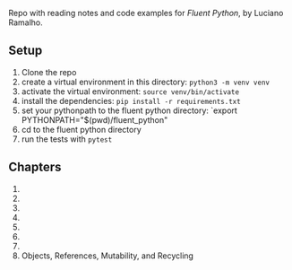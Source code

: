 Repo with reading notes and code examples for *Fluent Python*, by Luciano Ramalho.

## Setup
 1. Clone the repo
 1. create a virtual environment in this directory: `python3 -m venv venv`
 1. activate the virtual environment: `source venv/bin/activate`
 1. install the dependencies: `pip install -r requirements.txt`
 1. set your pythonpath to the fluent python directory: `export PYTHONPATH="$(pwd)/fluent_python"
 1. cd to the fluent python directory
 1. run the tests with `pytest`

## Chapters
 1. 
 2.
 3. 
 4. 
 5. 
 6. 
 7. 
 8. Objects, References, Mutability, and Recycling